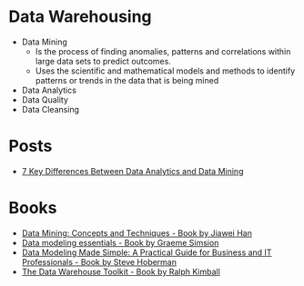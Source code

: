 # Data Warehousing

- Data Mining 
  - Is the process of finding anomalies, patterns and correlations within large data sets to predict outcomes. 
  - Uses the scientific and mathematical models and methods to identify patterns or trends in the data that is being mined
- Data Analytics
- Data Quality
- Data Cleansing


# Posts
- [7 Key Differences Between Data Analytics and Data Mining](https://www.codemotion.com/magazine/ai-ml/big-data/data-analytics-data-mining/)

# Books 
- [Data Mining: Concepts and Techniques - Book by Jiawei Han](https://g.co/kgs/MBVwJy)
- [Data modeling essentials - Book by Graeme Simsion](https://g.co/kgs/p1epUV)
- [Data Modeling Made Simple: A Practical Guide for Business and IT Professionals - Book by Steve Hoberman](https://g.co/kgs/iAi4Yc)
- [The Data Warehouse Toolkit - Book by Ralph Kimball](https://g.co/kgs/aA4R3o)
